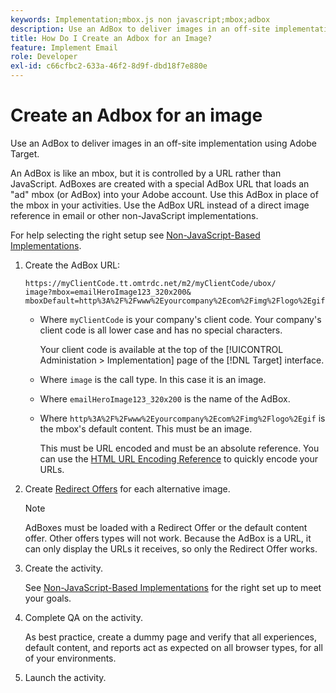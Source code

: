 ```yaml
---
keywords: Implementation;mbox.js non javascript;mbox;adbox
description: Use an AdBox to deliver images in an off-site implementation using Adobe Target. An AdBox is like an mbox, but controlled by a URL instead of JavaScript.
title: How Do I Create an Adbox for an Image?
feature: Implement Email
role: Developer
exl-id: c66cfbc2-633a-46f2-8d9f-dbd18f7e880e
---
```

# Create an Adbox for an image

Use an AdBox to deliver images in an off-site implementation using Adobe Target.

An AdBox is like an mbox, but it is controlled by a URL rather than JavaScript. AdBoxes are created with a special AdBox URL that loads an "ad" mbox (or AdBox) into your Adobe account. Use this AdBox in place of the mbox in your activities. Use the AdBox URL instead of a direct image reference in email or other non-JavaScript implementations.

For help selecting the right setup see [Non-JavaScript-Based Implementations](/help/c-implementing-target/c-non-javascript-based-implementation/non-javascript-based-implementation.md#concept_4799C58B081A43F6B3B8CC25A8D5D7C4). 

1. Create the AdBox URL:

   ```
   https://myClientCode.tt.omtrdc.net/m2/myClientCode/ubox/
   image?mbox=emailHeroImage123_320x200&
   mboxDefault=http%3A%2F%2Fwww%2Eyourcompany%2Ecom%2Fimg%2Flogo%2Egif
   ```

   * Where `myClientCode` is your company's client code. Your company's client code is all lower case and has no special characters.
   
     Your client code is available at the top of the [!UICONTROL Administation > Implementation] page of the [!DNL Target] interface.
   
   * Where `image` is the call type. In this case it is an image.
   
   * Where `emailHeroImage123_320x200` is the name of the AdBox.

   * Where `http%3A%2F%2Fwww%2Eyourcompany%2Ecom%2Fimg%2Flogo%2Egif` is the mbox's default content. This must be an image.
   
     This must be URL encoded and must be an absolute reference. You can use the [HTML URL Encoding Reference](https://www.w3schools.com/tags/ref_urlencode.asp) to quickly encode your URLs.

1. Create [Redirect Offers](/help/c-experiences/c-manage-content/offer-redirect.md#task_33C80CD722564303B687948261484F94) for each alternative image.

   >[!NOTE]
   >
   >AdBoxes must be loaded with a Redirect Offer or the default content offer. Other offers types will not work. Because the AdBox is a URL, it can only display the URLs it receives, so only the Redirect Offer works.

1. Create the activity.

   See [Non-JavaScript-Based Implementations](/help/c-implementing-target/c-non-javascript-based-implementation/non-javascript-based-implementation.md#concept_4799C58B081A43F6B3B8CC25A8D5D7C4) for the right set up to meet your goals. 
1. Complete QA on the activity.

   As best practice, create a dummy page and verify that all experiences, default content, and reports act as expected on all browser types, for all of your environments. 

1. Launch the activity.
